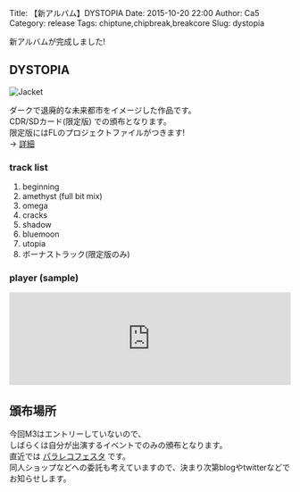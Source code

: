 Title: 【新アルバム】DYSTOPIA
Date: 2015-10-20 22:00
Author: Ca5
Category: release
Tags: chiptune,chipbreak,breakcore
Slug: dystopia

新アルバムが完成しました!

## DYSTOPIA
![Jacket]({filename}/images/20151020/jacket.jpg)

ダークで退廃的な未来都市をイメージした作品です。  
CDR/SDカード(限定版) での頒布となります。  
限定版にはFLのプロジェクトファイルがつきます!  
→ [詳細](http://blog.esctrax.com/post/131345072326/releaseesc-ex002-ca5-dystopia)


### track list
1. beginning
2. amethyst (full bit mix)
3. omega
4. cracks
5. shadow
6. bluemoon
7. utopia
8. ボーナストラック(限定版のみ)

### player (sample)
<iframe width="100%" height="166" scrolling="no" frameborder="no" src="https://w.soundcloud.com/player/?url=https%3A//api.soundcloud.com/tracks/228758153&color=ff5500"></iframe>
   
   
## 頒布場所
今回M3はエントリーしていないので、  
しばらくは自分が出演するイベントでのみの頒布となります。  
直近では [パラレコフェスタ](2015/09/29/parareco/) です。  
同人ショップなどへの委託も考えていますので、決まり次第blogやtwitterなどでお知らせします。


